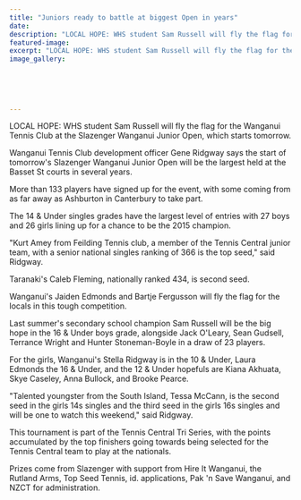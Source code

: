 ```yaml
---
title: "Juniors ready to battle at biggest Open in years"
date: 
description: "LOCAL HOPE: WHS student Sam Russell will fly the flag for the Wanganui Tennis Club at the Slazenger Wanganui Junior Open, which starts tomorrow, Wanganui Chronicle article on 25/9/15..."
featured-image: 
excerpt: "LOCAL HOPE: WHS student Sam Russell will fly the flag for the Wanganui Tennis Club at the Slazenger Wanganui Junior Open, which starts tomorrow, Wanganui Chronicle article on 25/9/15..."
image_gallery:
	
	
	
	
	
---
```


<p>LOCAL HOPE: WHS student Sam Russell will fly the flag for the Wanganui Tennis Club at the Slazenger Wanganui Junior Open, which starts tomorrow.</p>
<p>Wanganui Tennis Club development officer Gene Ridgway says the start of tomorrow's Slazenger Wanganui Junior Open will be the largest held at the Basset St courts in several years.</p>
<p>More than 133 players have signed up for the event, with some coming from as far away as Ashburton in Canterbury to take part.</p>
<p>The 14 &amp; Under singles grades have the largest level of entries with 27 boys and 26 girls lining up for a chance to be the 2015 champion.</p>
<p>"Kurt Amey from Feilding Tennis club, a member of the Tennis Central junior team, with a senior national singles ranking of 366 is the top seed," said Ridgway.</p>
<p>Taranaki's Caleb Fleming, nationally ranked 434, is second seed.</p>
<p>Wanganui's Jaiden Edmonds and Bartje Fergusson will fly the flag for the locals in this tough competition.</p>
<p>Last summer's secondary school champion Sam Russell will be the big hope in the 16 &amp; Under boys grade, alongside Jack O'Leary, Sean Gudsell, Terrance Wright and Hunter Stoneman-Boyle in a draw of 23 players.</p>
<p>For the girls, Wanganui's Stella Ridgway is in the 10 &amp; Under, Laura Edmonds the 16 &amp; Under, and the 12 &amp; Under hopefuls are Kiana Akhuata, Skye Caseley, Anna Bullock, and Brooke Pearce.</p>
<p>"Talented youngster from the South Island, Tessa McCann, is the second seed in the girls 14s singles and the third seed in the girls 16s singles and will be one to watch this weekend," said Ridgway.</p>
<p>This tournament is part of the Tennis Central Tri Series, with the points accumulated by the top finishers going towards being selected for the Tennis Central team to play at the nationals.</p>
<p>Prizes come from Slazenger with support from Hire It Wanganui, the Rutland Arms, Top Seed Tennis, id. applications, Pak 'n Save Wanganui, and NZCT for administration.</p>

